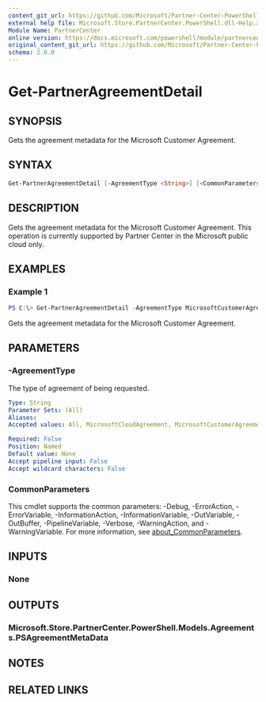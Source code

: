 ```yaml
---
content_git_url: https://github.com/Microsoft/Partner-Center-PowerShell/blob/master/docs/help/Get-PartnerAgreementDetail.md
external help file: Microsoft.Store.PartnerCenter.PowerShell.dll-Help.xml
Module Name: PartnerCenter
online version: https://docs.microsoft.com/powershell/module/partnercenter/Get-PartnerAgreementDetail
original_content_git_url: https://github.com/Microsoft/Partner-Center-PowerShell/blob/master/docs/help/Get-PartnerAgreementDetail.md
schema: 2.0.0
---
```


# Get-PartnerAgreementDetail

## SYNOPSIS
Gets the agreement metadata for the Microsoft Customer Agreement.

## SYNTAX

```powershell
Get-PartnerAgreementDetail [-AgreementType <String>] [<CommonParameters>]
```

## DESCRIPTION
Gets the agreement metadata for the Microsoft Customer Agreement. This operation is currently supported by Partner Center in the Microsoft public cloud only.

## EXAMPLES

### Example 1
```powershell
PS C:\> Get-PartnerAgreementDetail -AgreementType MicrosoftCustomerAgreement
```

Gets the agreement metadata for the Microsoft Customer Agreement.

## PARAMETERS

### -AgreementType
The type of agreement of being requested.

```yaml
Type: String
Parameter Sets: (All)
Aliases:
Accepted values: All, MicrosoftCloudAgreement, MicrosoftCustomerAgreement

Required: False
Position: Named
Default value: None
Accept pipeline input: False
Accept wildcard characters: False
```

### CommonParameters
This cmdlet supports the common parameters: -Debug, -ErrorAction, -ErrorVariable, -InformationAction, -InformationVariable, -OutVariable, -OutBuffer, -PipelineVariable, -Verbose, -WarningAction, and -WarningVariable. For more information, see [about_CommonParameters](http://go.microsoft.com/fwlink/?LinkID=113216).

## INPUTS

### None

## OUTPUTS

### Microsoft.Store.PartnerCenter.PowerShell.Models.Agreements.PSAgreementMetaData

## NOTES

## RELATED LINKS
